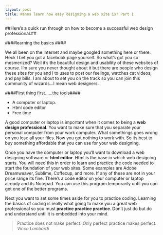 ```yaml
---
layout: post
title: Wanna learn how easy designing a web site is? Part 1
---
```



##Here’s a quick run through on how to become a successful web design professional.##

####learning the basics ####

We all been on the internet and maybe googled something here or there. Heck I bet you got a facebook page yourself. So what’s got you so mesmerized? Well it’s the beautiful design and usability of these websites of course. I’m sure you never thought about it but there are people who design these sites for you and I to uses to post our feelings, watches cat videos, and pay bills. I am about to set you on the track so you can join this community of wizards...I mean web designers.

####First thing first…...the tools####

* A computer or laptop. 
* Html code editor
* Free time

A good computer or laptop is important when it comes to being a <b>web design professional</b>. You want to make sure that you separate your personal computer from your work computer. What somethings goes wrong on you lose all your files. Now you got nothing to work with. So its best to buy something affordable that you can use for your web designing.

Once you have the computer or laptop you’ll want to download a web designing software or <b>html editor</b>. Html is the base in which web designing starts. You will need this in order to learn and practice the code needed to start the foundation of your web sites. Some examples are Adobe Dreamweaver, Sublime, Coffecup, and more. If any of these are not in your price range its fine. There’s a code editor on your computer or laptop already and its Notepad. You can use this program temporarily until you can get one of the better programs.

Next you want to set some times aside for you to practice coding. Learning the basics of coding is really what going to make you a great web professional so you must <b>practice practice practice</b>. Don’t just do but do and understand until it is embedded into your mind.

>Practice does not make perfect. Only perfect practice makes perfect.
><i>Vince Lombardi</i>
